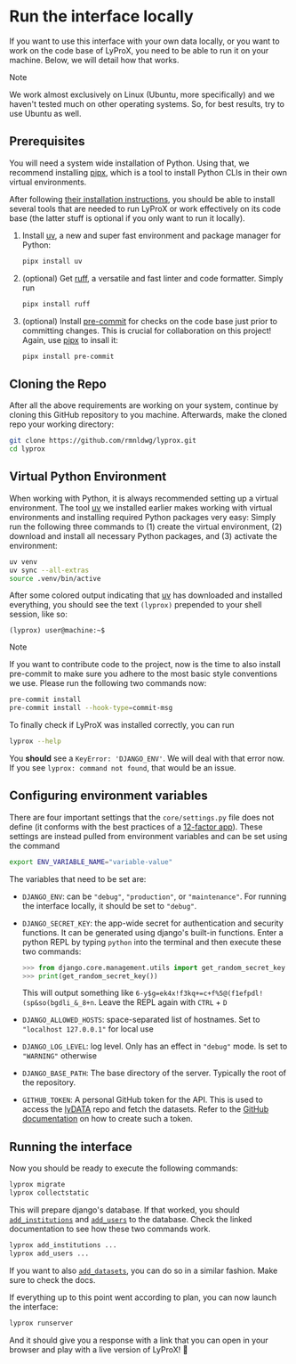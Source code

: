 # Run the interface locally

If you want to use this interface with your own data locally, or you want to work on the code base of LyProX, you need to be able to run it on your machine. Below, we will detail how that works.

> [!NOTE]
> We work almost exclusively on Linux (Ubuntu, more specifically) and we haven't tested much on other operating systems. So, for best results, try to use Ubuntu as well.

## Prerequisites

You will need a system wide installation of Python. Using that, we recommend installing [pipx], which is a tool to install Python CLIs in their own virtual environments.

After following [their installation instructions](https://pipx.pypa.io/stable/installation/), you should be able to install several tools that are needed to run LyProX or work effectively on its code base (the latter stuff is optional if you only want to run it locally).

1. Install [uv], a new and super fast environment and package manager for Python:

   ```bash
   pipx install uv
   ```

2. (optional) Get [ruff], a versatile and fast linter and code formatter. Simply run

   ```bash
   pipx install ruff
   ```

3. (optional) Install [pre-commit] for checks on the code base just prior to committing changes. This is crucial for collaboration on this project! Again, use [pipx] to insall it:

   ```bash
   pipx install pre-commit
   ```

[uv]: https://docs.astral.sh/uv/
[pipx]: https://pipx.pypa.io/stable/
[ruff]: https://docs.astral.sh/ruff/
[pre-commit]: https://pre-commit.com/

## Cloning the Repo

After all the above requirements are working on your system, continue by cloning this GitHub repository to you machine. Afterwards, make the cloned repo your working directory:

```bash
git clone https://github.com/rmnldwg/lyprox.git
cd lyprox
```

## Virtual Python Environment

When working with Python, it is always recommended setting up a virtual environment. The tool [uv] we installed earlier makes working with virtual environments and installing required Python packages very easy: Simply run the following three commands to (1) create the virtual environment, (2) download and install all necessary Python packages, and (3) activate the environment:

```bash
uv venv
uv sync --all-extras
source .venv/bin/active
```

After some colored output indicating that [uv] has downloaded and installed everything, you should see the text `(lyprox)` prepended to your shell session, like so:

```text
(lyprox) user@machine:~$
```

> [!NOTE]
> If you want to contribute code to the project, now is the time to also install pre-commit to make sure you adhere to the most basic style conventions we use. Please run the following two commands now:
>
> ```bash
> pre-commit install
> pre-commit install --hook-type=commit-msg
> ```

To finally check if LyProX was installed correctly, you can run

```bash
lyprox --help
```

You **should** see a `KeyError: 'DJANGO_ENV'`. We will deal with that error now. If you see `lyprox: command not found`, that would be an issue.

## Configuring environment variables

There are four important settings that the `core/settings.py` file does not define (it conforms with the best practices of a [12-factor app]). These settings are instead pulled from environment variables and can be set using the command

```bash
export ENV_VARIABLE_NAME="variable-value"
```

The variables that need to be set are:

- `DJANGO_ENV`: can be `"debug"`, `"production"`, or `"maintenance"`. For running the interface locally, it should be set to `"debug"`.
- `DJANGO_SECRET_KEY`: the app-wide secret for authentication and security functions. It can be generated using django's built-in functions. Enter a python REPL by typing `python` into the terminal and then execute these two commands:

    ```python
    >>> from django.core.management.utils import get_random_secret_key
    >>> print(get_random_secret_key())
    ```

    This will output something like `6-y$g=ek4x!f3kq+=c+f%5@(f1efpdl!(sp&so(bgdli_&_8+n`. Leave the REPL again with `CTRL` + `D`

- `DJANGO_ALLOWED_HOSTS`: space-separated list of hostnames. Set to `"localhost 127.0.0.1"` for local use
- `DJANGO_LOG_LEVEL`: log level. Only has an effect in `"debug"` mode. Is set to `"WARNING"` otherwise
- `DJANGO_BASE_PATH`: The base directory of the server. Typically the root of the repository.
- `GITHUB_TOKEN`: A personal GitHub token for the API. This is used to access the [lyDATA] repo and fetch the datasets. Refer to the [GitHub documentation](https://docs.github.com/en/authentication/keeping-your-account-and-data-secure/managing-your-personal-access-tokens) on how to create such a token.

[12-factor app]: https://12factor.net/
[lyDATA]: https://github.com/rmnldwg/lydata

## Running the interface

Now you should be ready to execute the following commands:

```bash
lyprox migrate
lyprox collectstatic
```

This will prepare django's database. If that worked, you should [`add_institutions`](https://rmnldwg.github.io/lyprox/lyprox.accounts.management.commands.add_institutions.html) and [`add_users`](https://rmnldwg.github.io/lyprox/lyprox.accounts.management.commands.add_users.html) to the database. Check the linked documentation to see how these two commands work.

```bash
lyprox add_institutions ...
lyprox add_users ...
```

If you want to also [`add_datasets`](https://rmnldwg.github.io/lyprox/lyprox.dataexplorer.management.commands.add_datasets.html), you can do so in a similar fashion. Make sure to check the docs.

If everything up to this point went according to plan, you can now launch the interface:

```bash
lyprox runserver
```

And it should give you a response with a link that you can open in your browser and play with a live version of LyProX! 🥳
